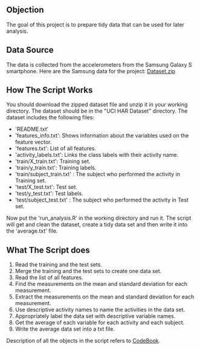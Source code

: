 
## Objection
The goal of this project is to prepare tidy data that can be used for later analysis.
## Data Source
The data is collected from the accelerometers from the Samsung Galaxy S smartphone.
Here are the Samsung data for the project: 
[Dataset.zip](https://d396qusza40orc.cloudfront.net/getdata%2Fprojectfiles%2FUCI%20HAR%20Dataset.zip)
## How The Script Works
You should download the zipped dataset file and unzip it in your working directory. The dataset should be in the "UCI HAR Dataset" directory. The dataset includes the following files:
- 'README.txt'
- 'features_info.txt': Shows information about the variables used on the feature vector.
- 'features.txt': List of all features.
- 'activity_labels.txt': Links the class labels with their activity name.
- 'train/X_train.txt': Training set.
- 'train/y_train.txt': Training labels.
- 'train/subject_train.txt' : The subject who performed the activity in Training set.
- 'test/X_test.txt': Test set.
- 'test/y_test.txt': Test labels.
- 'test/subject_test.txt' : The subject who performed the activity in Test set.

Now put the 'run_analysis.R' in the working directory and run it. The script will get and clean the dataset, create a tidy data set and then write it into the 'average.txt' file.
## What The Script does
1. Read the training and the test sets.
2. Merge the training and the test sets to create one data set.
3. Read the list of all features.
4. Find the measurements on the mean and standard deviation for each measurement.
5. Extract the measurements on the mean and standard deviation for each measurement.
6. Use descriptive activity names to name the activities in the data set.
7. Appropriately label the data set with descriptive variable names.
8. Get the average of each variable for each activity and each subject.
9. Write the average data set into a txt file.

Description of all the objects in the script refers to [CodeBook](https://github.com/bobjones777/Getting-and-Cleaning-Data/blob/master/CodeBook.md).
